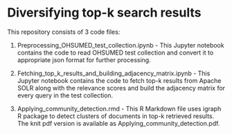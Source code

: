# Diversifying top-k search results

This repository consists of 3 code files:

1. Preprocessing_OHSUMED_test_collection.ipynb - This Jupyter notebook contains the code to read OHSUMED test collection and convert it to appropriate json format for further processing.

2. Fetching_top_k_results_and_building_adjacency_matrix.ipynb - This Jupyter notebook contains the code to fetch top-k results from Apache SOLR along with the relevance scores and build the adjacency matrix for every query in the test collection.

3. Applying_community_detection.rmd - This R Markdown file uses igraph R package to detect clusters of documents in top-k retrieved results. The knit pdf version is available as Applying_community_detection.pdf.
